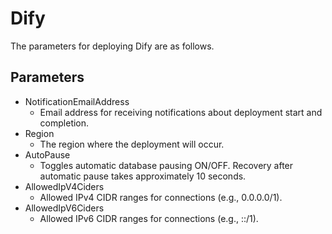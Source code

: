 # Dify

The parameters for deploying Dify are as follows.

## Parameters

* NotificationEmailAddress
    * Email address for receiving notifications about deployment start and completion.
* Region
    * The region where the deployment will occur.
* AutoPause
    * Toggles automatic database pausing ON/OFF. Recovery after automatic pause takes approximately 10 seconds.
* AllowedIpV4Ciders
    * Allowed IPv4 CIDR ranges for connections (e.g., 0.0.0.0/1).
* AllowedIpV6Ciders
    * Allowed IPv6 CIDR ranges for connections (e.g., ::/1).